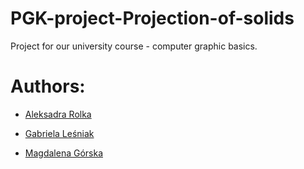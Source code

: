 # PGK-project-Projection-of-solids
Project for our university course - computer graphic basics. 


# Authors:
* [Aleksadra Rolka](https://github.com/AleksandraRolka)

* [Gabriela Leśniak](https://github.com/gabi15)

* [Magdalena Górska](https://github.com/MagdalenaGie)

